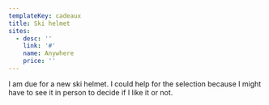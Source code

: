 ```yaml
---
templateKey: cadeaux
title: Ski helmet
sites:
  - desc: ''
    link: '#'
    name: Anywhere
    price: ''
---
```

I am due for a new ski helmet. I could help for the selection because I might have to see it in person to decide if I like it or not.
